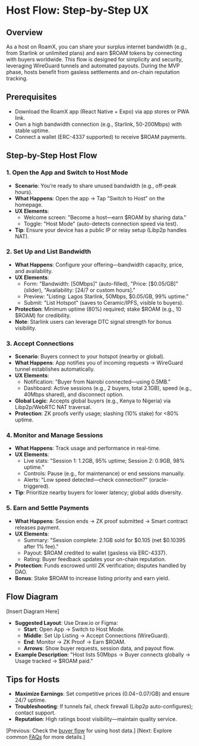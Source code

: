 # Host Flow: Step-by-Step UX

## Overview

As a host on RoamX, you can share your surplus internet bandwidth (e.g., from Starlink or unlimited plans) and earn $ROAM tokens by connecting with buyers worldwide. This flow is designed for simplicity and security, leveraging WireGuard tunnels and automated payouts. During the MVP phase, hosts benefit from gasless settlements and on-chain reputation tracking.

## Prerequisites

- Download the RoamX app (React Native + Expo) via app stores or PWA link.
- Own a high bandwidth connection (e.g., Starlink, 50-200Mbps) with stable uptime.
- Connect a wallet (ERC-4337 supported) to receive $ROAM payments.

## Step-by-Step Host Flow

### 1. Open the App and Switch to Host Mode

- **Scenario**: You’re ready to share unused bandwidth (e.g., off-peak hours).
- **What Happens**: Open the app → Tap "Switch to Host" on the homepage.
- **UX Elements**:
  - Welcome screen: "Become a host—earn $ROAM by sharing data."
  - Toggle: "Host Mode" (auto-detects connection speed via test).
- **Tip**: Ensure your device has a public IP or relay setup (Libp2p handles NAT).

### 2. Set Up and List Bandwidth

- **What Happens**: Configure your offering—bandwidth capacity, price, and availability.
- **UX Elements**:
  - Form: "Bandwidth: [50Mbps]" (auto-filled), "Price: [$0.05/GB]" (slider), "Availability: [24/7 or custom hours]."
  - Preview: "Listing: Lagos Starlink, 50Mbps, $0.05/GB, 99% uptime."
  - Submit: "List Hotspot" (saves to Ceramic/IPFS, visible to buyers).
- **Protection**: Minimum uptime (80%) required; stake $ROAM (e.g., 10 $ROAM) for credibility.
- **Note**: Starlink users can leverage DTC signal strength for bonus visibility.

### 3. Accept Connections

- **Scenario**: Buyers connect to your hotspot (nearby or global).
- **What Happens**: App notifies you of incoming requests → WireGuard tunnel establishes automatically.
- **UX Elements**:
  - Notification: "Buyer from Nairobi connected—using 0.5MB."
  - Dashboard: Active sessions (e.g., 2 buyers, total 2.1GB), speed (e.g., 40Mbps shared), and disconnect option.
- **Global Logic**: Accepts global buyers (e.g., Kenya to Nigeria) via Libp2p/WebRTC NAT traversal.
- **Protection**: ZK proofs verify usage; slashing (10% stake) for <80% uptime.

### 4. Monitor and Manage Sessions

- **What Happens**: Track usage and performance in real-time.
- **UX Elements**:
  - Live stats: "Session 1: 1.2GB, 95% uptime; Session 2: 0.9GB, 98% uptime."
  - Controls: Pause (e.g., for maintenance) or end sessions manually.
  - Alerts: "Low speed detected—check connection?" (oracle-triggered).
- **Tip**: Prioritize nearby buyers for lower latency; global adds diversity.

### 5. Earn and Settle Payments

- **What Happens**: Session ends → ZK proof submitted → Smart contract releases payment.
- **UX Elements**:
  - Summary: "Session complete: 2.1GB sold for $0.105 (net $0.10395 after 1% fee)."
  - Payout: $ROAM credited to wallet (gasless via ERC-4337).
  - Rating: Buyer feedback updates your on-chain reputation.
- **Protection**: Funds escrowed until ZK verification; disputes handled by DAO.
- **Bonus**: Stake $ROAM to increase listing priority and earn yield.

## Flow Diagram

[Insert Diagram Here]

- **Suggested Layout**: Use Draw.io or Figma:
  - **Start**: Open App → Switch to Host Mode.
  - **Middle**: Set Up Listing → Accept Connections (WireGuard).
  - **End**: Monitor → ZK Proof → Earn $ROAM.
  - **Arrows**: Show buyer requests, session data, and payout flow.
- **Example Description**: "Host lists 50Mbps → Buyer connects globally → Usage tracked → $ROAM paid."

## Tips for Hosts

- **Maximize Earnings**: Set competitive prices ($0.04-$0.07/GB) and ensure 24/7 uptime.
- **Troubleshooting**: If tunnels fail, check firewall (Libp2p auto-configures); contact support.
- **Reputation**: High ratings boost visibility—maintain quality service.

[Previous: Check the [buyer flow](buyer_flow.md) for using host data.]
[Next: Explore common [FAQs](faq.md) for more details.]
